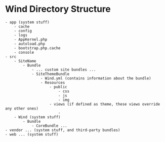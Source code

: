 # Wind Directory Structure

	- app (system stuff)
		- cache
		- config
		- logs
		- AppKernel.php
		- autoload.php
		- bootstrap.php.cache
		- console
	- src
		- SiteName
			- Bundle
				- ... custom site bundles ...
				- SiteThemeBundle
					- Wind.yml (contains information about the bundle)
					- Resources
						- public
							- css
							- js
							- img
						- views (if defined as theme, these views override any other ones)
							-
		- Wind (system stuff)
			- Bundle
				- CoreBundle ...
	- vendor ... (system stuff, and third-party bundles)
	- web ... (system stuff)
